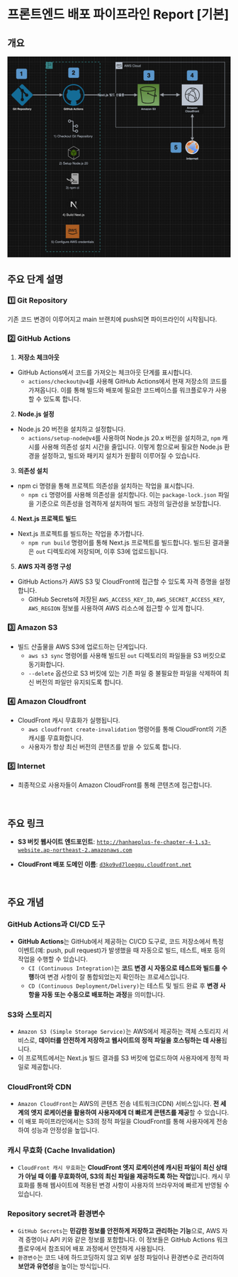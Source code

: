 # 프론트엔드 배포 파이프라인 Report [기본]

## 개요
![배포 CI/CD 다이어그램](../image-1.png)

## 주요 단계 설명

### 1️⃣ Git Repository
기존 코드 변경이 이루어지고 main 브랜치에 push되면 파이프라인이 시작됩니다.

### 2️⃣ GitHub Actions

1) **저장소 체크아웃**
+ GitHub Actions에서 코드를 가져오는 체크아웃 단계를 표시합니다.
  * `actions/checkout@v4`를 사용해 GitHub Actions에서 현재 저장소의 코드를 가져옵니다. 이를 통해 빌드와 배포에 필요한 코드베이스를 워크플로우가 사용할 수 있도록 합니다.

2) **Node.js 설정**
+ Node.js 20 버전을 설치하고 설정합니다.
  * `actions/setup-node@v4`를 사용하여 Node.js 20.x 버전을 설치하고, `npm` 캐시를 사용해 의존성 설치 시간을 줄입니다. 이렇게 함으로써 필요한 Node.js 환경을 설정하고, 빌드와 패키지 설치가 원활히 이루어질 수 있습니다.

3) **의존성 설치**
+ npm ci 명령을 통해 프로젝트 의존성을 설치하는 작업을 표시합니다.
  * `npm ci` 명령어를 사용해 의존성을 설치합니다. 이는 `package-lock.json` 파일을 기준으로 의존성을 엄격하게 설치하여 빌드 과정의 일관성을 보장합니다.

4) **Next.js 프로젝트 빌드**
+ Next.js 프로젝트를 빌드하는 작업을 추가합니다.
  * `npm run build` 명령어를 통해 Next.js 프로젝트를 빌드합니다. 빌드된 결과물은 `out` 디렉토리에 저장되며, 이후 S3에 업로드됩니다.

5) **AWS 자격 증명 구성**
+ GitHub Actions가 AWS S3 및 CloudFront에 접근할 수 있도록 자격 증명을 설정합니다.
  * GitHub Secrets에 저장된 `AWS_ACCESS_KEY_ID`, `AWS_SECRET_ACCESS_KEY`, `AWS_REGION` 정보를 사용하여 AWS 리소스에 접근할 수 있게 합니다.

### 3️⃣ Amazon S3
+ 빌드 산출물을 AWS S3에 업로드하는 단계입니다.
  * `aws s3 sync` 명령어를 사용해 빌드된 `out` 디렉토리의 파일들을 S3 버킷으로 동기화합니다.
  * `--delete` 옵션으로 S3 버킷에 있는 기존 파일 중 불필요한 파일을 삭제하여 최신 버전의 파일만 유지되도록 합니다.

### 4️⃣ Amazon Cloudfront
+ CloudFront 캐시 무효화가 실행됩니다.
  * `aws cloudfront create-invalidation` 명령어를 통해 CloudFront의 기존 캐시를 무효화합니다.
  * 사용자가 항상 최신 버전의 콘텐츠를 받을 수 있도록 합니다.

### 5️⃣ Internet
+ 최종적으로 사용자들이 Amazon CloudFront를 통해 콘텐츠에 접근합니다.

<br/>

## 주요 링크

+ **S3 버킷 웹사이트 엔드포인트**: [`http://hanhaeplus-fe-chapter-4-1.s3-website.ap-northeast-2.amazonaws.com`](http://hanhaeplus-fe-chapter-4-1.s3-website.ap-northeast-2.amazonaws.com)

+ **CloudFront 배포 도메인 이름**: [`d3ko9vd7loegqu.cloudfront.net`](http://d3ko9vd7loegqu.cloudfront.net)

<br/>

## 주요 개념

### GitHub Actions과 CI/CD 도구
+ **GitHub Actions**는 GitHub에서 제공하는 CI/CD 도구로, 코드 저장소에서 특정 이벤트(예: push, pull request)가 발생했을 때 자동으로 빌드, 테스트, 배포 등의 작업을 수행할 수 있습니다.  
  * ``CI (Continuous Integration)``는 **코드 변경 시 자동으로 테스트와 빌드를 수행**하여 변경 사항이 잘 통합되었는지 확인하는 프로세스입니다.
  * ``CD (Continuous Deployment/Delivery)``는 테스트 및 빌드 완료 후 **변경 사항을 자동 또는 수동으로 배포하는 과정**을 의미합니다.

### S3와 스토리지
+ ``Amazon S3 (Simple Storage Service)``는 AWS에서 제공하는 객체 스토리지 서비스로, **데이터를 안전하게 저장하고 웹사이트의 정적 파일을 호스팅하는 데 사용**됩니다. 
+ 이 프로젝트에서는 Next.js 빌드 결과를 S3 버킷에 업로드하여 사용자에게 정적 파일로 제공합니다.

### CloudFront와 CDN
+ ``Amazon CloudFront``는 AWS의 콘텐츠 전송 네트워크(CDN) 서비스입니다. **전 세계의 엣지 로케이션을 활용하여 사용자에게 더 빠르게 콘텐츠를 제공**할 수 있습니다. 
+ 이 배포 파이프라인에서는 S3의 정적 파일을 CloudFront를 통해 사용자에게 전송하여 성능과 안정성을 높입니다.

### 캐시 무효화 (Cache Invalidation)
+ ``CloudFront 캐시 무효화``는 **CloudFront 엣지 로케이션에 캐시된 파일이 최신 상태가 아닐 때 이를 무효화하여, S3의 최신 파일을 제공하도록 하는 작업**입니다. 캐시 무효화를 통해 웹사이트에 적용된 변경 사항이 사용자의 브라우저에 빠르게 반영될 수 있습니다.

### Repository secret과 환경변수
+ ``GitHub Secrets``는 **민감한 정보를 안전하게 저장하고 관리하는 기능**으로, AWS 자격 증명이나 API 키와 같은 정보를 포함합니다. 이 정보들은 GitHub Actions 워크플로우에서 참조되어 배포 과정에서 안전하게 사용됩니다.
+ ``환경변수``는 코드 내에 하드코딩하지 않고 외부 설정 파일이나 환경변수로 관리하여 **보안과 유연성**을 높이는 방식입니다.
